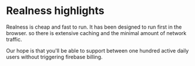 # Realness highlights

Realness is cheap and fast to run. It has been designed to run first in the browser. so there is extensive caching and the minimal amount of network traffic.

Our hope is that you'll be able to support between one hundred active daily users without triggering firebase billing.
